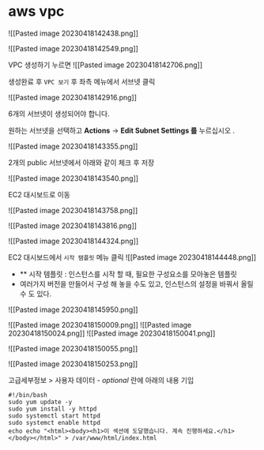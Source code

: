 
# aws vpc

![[Pasted image 20230418142438.png]]

![[Pasted image 20230418142549.png]]


VPC 생성하기 누르면
![[Pasted image 20230418142706.png]]

생성완료 후 `VPC 보기` 후 좌측 메뉴에서 서브넷 클릭


![[Pasted image 20230418142916.png]]



6개의 서브넷이 생성되어야 합니다.

원하는 서브넷을 선택하고 **Actions** -> **Edit Subnet Settings 를** 누르십시오 .

![[Pasted image 20230418143355.png]]


2개의 public 서브넷에서 아래와 같이 체크 후 저장

![[Pasted image 20230418143540.png]]




EC2 대시보드로 이동

![[Pasted image 20230418143758.png]]

![[Pasted image 20230418143816.png]]


![[Pasted image 20230418144324.png]]


EC2 대시보드에서 `시작 탬플릿` 메뉴 클릭
![[Pasted image 20230418144448.png]]

* ** 시작 템플릿  : 인스턴스를 시작 할 때, 필요한 구성요소를 모아놓은 템플릿
* 여러가지 버전을 만들어서 구성 해 놓을 수도 있고, 인스턴스의 설정을 바꿔서 올릴 수 도 있다.

![[Pasted image 20230418145950.png]]

![[Pasted image 20230418150009.png]]
![[Pasted image 20230418150024.png]]
![[Pasted image 20230418150041.png]]


![[Pasted image 20230418150055.png]]



![[Pasted image 20230418150253.png]]
















고급세부정보 > 사용자 데이터 _- optional_ 란에 아래의 내용 기입
```
#!/bin/bash 
sudo yum update -y 
sudo yum install -y httpd 
sudo systemctl start httpd 
sudo systemct enable httpd 
echo echo "<html><body><h1>이 섹션에 도달했습니다. 계속 진행하세요.</h1> </body></html>" > /var/www/html/index.html
```